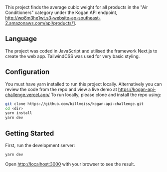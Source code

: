 This project finds the average cubic weight for all products in the "Air Conditioners" category under the Kogan API endpoint, http://wp8m3he1wt.s3-website-ap-southeast-2.amazonaws.com/api/products/1.

## Language

The project was coded in JavaScript and utilised the framework Next.js to create the web app. TailwindCSS was used for very basic styling.

## Configuration

You must have yarn installed to run this project locally. Alternatively you can review the code from the repo and view a live demo at https://kogan-api-challenge.vercel.app/
To run locally, please clone and install the repo using:
```bash
git clone https://github.com/billmeiss/kogan-api-challenge.git
cd <dir>
yarn install
yarn dev
```

## Getting Started

First, run the development server:

```bash
yarn dev
```

Open [http://localhost:3000](http://localhost:3000) with your browser to see the result.
